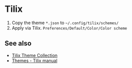 # Tilix

1. Copy the theme `*.json` to `~/.config/tilix/schemes/`
2. Apply via Tilix. `Preferences/Default/Color/Color scheme`

## See also

- [Tilix Theme Collection](https://github.com/storm119/Tilix-Themes)
- [Themes - Tilix manual](https://gnunn1.github.io/tilix-web/manual/themes/)
